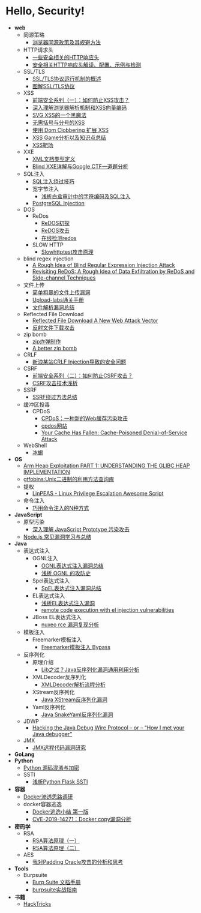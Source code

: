 # Hello, Security!

- **web**
  - 同源策略
    - [浏览器同源政策及其规避方法](https://www.ruanyifeng.com/blog/2016/04/same-origin-policy.html)
  - HTTP请求头
    - [一些安全相关的HTTP响应头](https://imququ.com/post/web-security-and-response-header.html)
    - [安全相关HTTP响应头解读、配置、示例与检测](https://xz.aliyun.com/t/7202)
  - SSL/TLS
    - [SSL/TLS协议运行机制的概述](http://www.ruanyifeng.com/blog/2014/02/ssl_tls.html)
    - [图解SSL/TLS协议](http://www.ruanyifeng.com/blog/2014/09/illustration-ssl.html)
  - XSS
    - [前端安全系列（一）：如何防止XSS攻击？](https://tech.meituan.com/2018/09/27/fe-security.html)
    - [深入理解浏览器解析机制和XSS向量编码](http://bobao.360.cn/learning/detail/292.html)
    - [SVG XSS的一个黑魔法](https://www.hackersb.cn/hacker/85.html)
    - [无需括号与分号的XSS](https://www.anquanke.com/post/id/178610)
    - [使用 Dom Clobbering 扩展 XSS](https://xz.aliyun.com/t/7329)
    - [XSS Game分析以及知识点总结](https://www.freebuf.com/articles/web/245209.html)
    - [XSS靶场](http://prompt.ml/4)
  - XXE
    - [XML文档类型定义](http://210.34.136.253:8488/XML_Study_New/Chapter4.htm)
    - [Blind XXE详解与Google CTF一道题分析](https://www.freebuf.com/vuls/207639.html)
  - SQL注入
    - [SQL注入绕过技巧](http://byd.dropsec.xyz/2016/08/01/SQL-Injection%E7%BB%95%E8%BF%87%E6%8A%80%E5%B7%A7/)
    - 宽字节注入
      - [浅析白盒审计中的字符编码及SQL注入](https://www.leavesongs.com/PENETRATION/mutibyte-sql-inject.html)
    - [PostgreSQL Injection](https://evi1cg.me/archives/PostgreSQL-Injection.html)
  - DOS
    - ReDos
      - [ReDOS初探](http://www.lmxspace.com/2019/02/16/ReDOS%E5%88%9D%E6%8E%A2/)
      - [ReDOS攻击](https://lingwu111.github.io/ReDOS.html)
      - [在线检测redos](http://redos-checker.surge.sh/)
    - SLOW HTTP 
      - [Slowhttptest攻击原理](https://cloud.tencent.com/developer/article/1180216)
  - blind regex injection
    - [A Rough Idea of Blind Regular Expression Injection Attack](https://diary.shift-js.info/blind-regular-expression-injection/)
    - [Revisiting ReDoS: A Rough Idea of Data Exfiltration by ReDoS and Side-channel Techniques](https://speakerdeck.com/lmt_swallow/revisiting-redos-a-rough-idea-of-data-exfiltration-by-redos-and-side-channel-techniques)
  - 文件上传
    - [简单粗暴的文件上传漏洞](https://paper.seebug.org/560/)
    - [Upload-labs通关手册](https://xz.aliyun.com/t/2435)
    - [文件解析漏洞总结](https://www.smi1e.top/%E6%96%87%E4%BB%B6%E8%A7%A3%E6%9E%90%E6%BC%8F%E6%B4%9E%E6%80%BB%E7%BB%93/)
  - Reflected File Download
    - [Reflected File Download A New Web Attack Vector](https://www.wooyaa.me/download/RFD.pdf)
    - [反射文件下载攻击](https://wooyaa.me/archives/RFD-Attack)
  - zip bomb
    - [zip炸弹制作](https://github.com/abdulfatir/ZipBomb)
    - [A better zip bomb](https://zerosun.top/2019/07/07/A-better-zip-bomb/)
  - CRLF
    - [新浪某站CRLF Injection导致的安全问题](https://www.leavesongs.com/PENETRATION/Sina-CRLF-Injection.html)
  - CSRF
    - [前端安全系列（二）：如何防止CSRF攻击？](https://tech.meituan.com/2018/10/11/fe-security-csrf.html)
    - [CSRF攻击技术浅析](https://xz.aliyun.com/t/8186)
  - SSRF
    - [SSRF绕过方法总结](http://byd.dropsec.xyz/2017/11/21/SSRF%E7%BB%95%E8%BF%87%E6%96%B9%E6%B3%95%E6%80%BB%E7%BB%93/)
  - 缓冲区投毒
    - CPDoS
      - [CPDoS：一种新的Web缓存污染攻击](https://www.anquanke.com/post/id/189507)
      - [cpdos网站](https://cpdos.org/)
      - [Your Cache Has Fallen: Cache-Poisoned Denial-of-Service Attack](https://cpdos.org/paper/Your_Cache_Has_Fallen__Cache_Poisoned_Denial_of_Service_Attack__Preprint_.pdf)
  - WebShell
    - [冰蝎](https://github.com/rebeyond/Behinder)
- **OS**
  - [Arm Heap Exploitation
PART 1: UNDERSTANDING THE GLIBC HEAP IMPLEMENTATION](https://azeria-labs.com/heap-exploitation-part-1-understanding-the-glibc-heap-implementation/)
  - [gtfobins:Unix二进制的利用方法查询库](https://gtfobins.github.io/)
  - 提权
    - [LinPEAS - Linux Privilege Escalation Awesome Script](https://github.com/carlospolop/privilege-escalation-awesome-scripts-suite/tree/master/linPEAS)
  - 命令注入
    - [巧用命令注入的N种方式](https://blog.zeddyu.info/2019/01/17/%E5%91%BD%E4%BB%A4%E6%89%A7%E8%A1%8C/#%E5%A4%A7%E6%8B%AC%E5%8F%B7)
- **JavaScript**
  - 原型污染
    - [深入理解 JavaScript Prototype 污染攻击](https://www.leavesongs.com/PENETRATION/javascript-prototype-pollution-attack.html)
  - [Node.js 常见漏洞学习与总结](https://threezh1.com/2020/01/30/NodeJsVulns/)
- **Java**
  - 表达式注入
    - OGNL注入
      - [OGNL表达式注入漏洞总结](https://www.mi1k7ea.com/2020/03/16/OGNL%E8%A1%A8%E8%BE%BE%E5%BC%8F%E6%B3%A8%E5%85%A5%E6%BC%8F%E6%B4%9E%E6%80%BB%E7%BB%93/#0x03-OGNL%E8%A1%A8%E8%BE%BE%E5%BC%8F%E6%B3%A8%E5%85%A5%E6%BC%8F%E6%B4%9E)
      - [浅析 OGNL 的攻防史](https://paper.seebug.org/794/)
    - Spel表达式注入
      - [SpEL表达式注入漏洞总结](https://www.mi1k7ea.com/2020/01/10/SpEL%E8%A1%A8%E8%BE%BE%E5%BC%8F%E6%B3%A8%E5%85%A5%E6%BC%8F%E6%B4%9E%E6%80%BB%E7%BB%93/)
    - EL表达式注入
      - [浅析EL表达式注入漏洞](https://xz.aliyun.com/t/7692)
      - [remote code execution with el injection vulnerabilities](https://www.exploit-db.com/docs/english/46303-remote-code-execution-with-el-injection-vulnerabilities.pdf)
    - JBoss EL表达式注入
      - [nuxeo rce 漏洞复现分析](https://xz.aliyun.com/t/3352)
  - 模板注入
    - Freemarker模板注入
      - [Freemarker模板注入 Bypass](https://mp.weixin.qq.com/s/8YIVWtdqCAVPKaLXEZtFkg)
  - 反序列化
    - 原理介绍
      - [Lib之过？Java反序列化漏洞通用利用分析](https://blog.chaitin.cn/2015-11-11_java_unserialize_rce/)
    - XMLDecoder反序列化
      - [XMLDecoder解析流程分析](https://xz.aliyun.com/t/5069)
    - XStream反序列化
      - [Java XStream反序列化漏洞](https://www.mi1k7ea.com/2019/10/21/XStream%E5%8F%8D%E5%BA%8F%E5%88%97%E5%8C%96%E6%BC%8F%E6%B4%9E/)
    - Yaml反序列化
      - [Java SnakeYaml反序列化漏洞](https://www.mi1k7ea.com/2019/11/29/Java-SnakeYaml%E5%8F%8D%E5%BA%8F%E5%88%97%E5%8C%96%E6%BC%8F%E6%B4%9E/)
  - JDWP
    - [Hacking the Java Debug Wire Protocol – or – “How I met your Java debugger”](https://ioactive.com/hacking-java-debug-wire-protocol-or-how/)
  - JMX
    - [JMX远程代码漏洞研究](https://www.freebuf.com/vuls/231132.html)
- **GoLang**
- **Python**
  - [Python 源码混淆与加密](https://mp.weixin.qq.com/s/LmxdXRjMCOIisQzCISBoGw)
  - SSTI
    - [浅析Python Flask SSTI](https://www.mi1k7ea.com/2019/06/02/%E6%B5%85%E6%9E%90Python-Flask-SSTI/)
- **容器**
  - [Docker渗透思路调研](https://forum.90sec.com/t/topic/1338)
  - docker容器逃逸
    - [Docker逃逸小结 第一版](https://xz.aliyun.com/t/7881)
    - [CVE-2019-14271：Docker copy漏洞分析](https://xz.aliyun.com/t/6806)
- **密码学**
  - RSA
    - [RSA算法原理（一）](https://www.ruanyifeng.com/blog/2013/06/rsa_algorithm_part_one.html)
    - [RSA算法原理（二）](https://www.ruanyifeng.com/blog/2013/07/rsa_algorithm_part_two.html)
  - AES
    - [我对Padding Oracle攻击的分析和思考](https://www.freebuf.com/articles/web/15504.html)
- **Tools**
  - Burpsuite
    - [Burp Suite 文档手册](https://www.bookstack.cn/read/BurpSuite/AuthKey.MD)
    - [burpsuite实战指南](https://t0data.gitbooks.io/burpsuite/content/chapter6.html)
- **书籍**
    - [HackTricks](https://book.hacktricks.xyz/)
